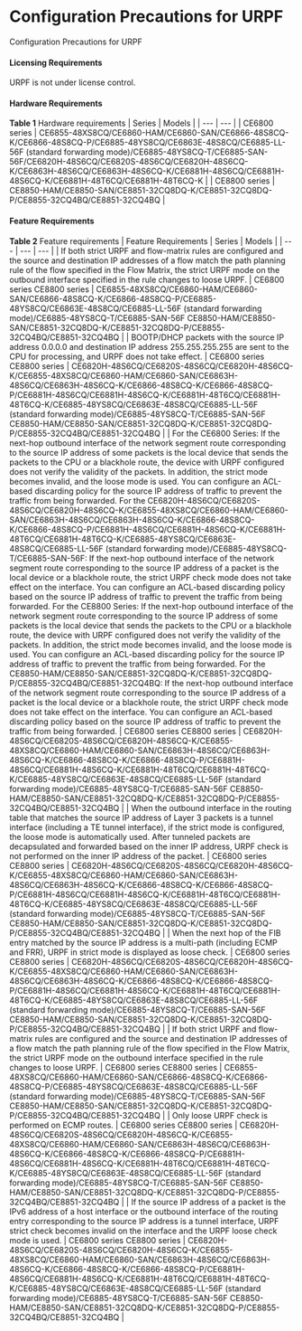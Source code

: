 Configuration Precautions for URPF
==================================

Configuration Precautions for URPF

#### Licensing Requirements

URPF is not under license control.


#### Hardware Requirements

**Table 1** Hardware requirements
| Series | Models |
| --- | --- |
| CE6800 series | CE6855-48XS8CQ/CE6860-HAM/CE6860-SAN/CE6866-48S8CQ-K/CE6866-48S8CQ-P/CE6885-48YS8CQ/CE6863E-48S8CQ/CE6885-LL-56F (standard forwarding mode)/CE6885-48YS8CQ-T/CE6885-SAN-56F/CE6820H-48S6CQ/CE6820S-48S6CQ/CE6820H-48S6CQ-K/CE6863H-48S6CQ/CE6863H-48S6CQ-K/CE6881H-48S6CQ/CE6881H-48S6CQ-K/CE6881H-48T6CQ/CE6881H-48T6CQ-K |
| CE8800 series | CE8850-HAM/CE8850-SAN/CE8851-32CQ8DQ-K/CE8851-32CQ8DQ-P/CE8855-32CQ4BQ/CE8851-32CQ4BQ |



#### Feature Requirements

**Table 2** Feature requirements
| Feature Requirements | Series | Models |
| --- | --- | --- |
| If both strict URPF and flow-matrix rules are configured and the source and destination IP addresses of a flow match the path planning rule of the flow specified in the Flow Matrix, the strict URPF mode on the outbound interface specified in the rule changes to loose URPF. | CE6800 series  CE8800 series | CE6855-48XS8CQ/CE6860-HAM/CE6860-SAN/CE6866-48S8CQ-K/CE6866-48S8CQ-P/CE6885-48YS8CQ/CE6863E-48S8CQ/CE6885-LL-56F (standard forwarding mode)/CE6885-48YS8CQ-T/CE6885-SAN-56F  CE8850-HAM/CE8850-SAN/CE8851-32CQ8DQ-K/CE8851-32CQ8DQ-P/CE8855-32CQ4BQ/CE8851-32CQ4BQ |
| BOOTP/DHCP packets with the source IP address 0.0.0.0 and destination IP address 255.255.255.255 are sent to the CPU for processing, and URPF does not take effect. | CE6800 series  CE8800 series | CE6820H-48S6CQ/CE6820S-48S6CQ/CE6820H-48S6CQ-K/CE6855-48XS8CQ/CE6860-HAM/CE6860-SAN/CE6863H-48S6CQ/CE6863H-48S6CQ-K/CE6866-48S8CQ-K/CE6866-48S8CQ-P/CE6881H-48S6CQ/CE6881H-48S6CQ-K/CE6881H-48T6CQ/CE6881H-48T6CQ-K/CE6885-48YS8CQ/CE6863E-48S8CQ/CE6885-LL-56F (standard forwarding mode)/CE6885-48YS8CQ-T/CE6885-SAN-56F  CE8850-HAM/CE8850-SAN/CE8851-32CQ8DQ-K/CE8851-32CQ8DQ-P/CE8855-32CQ4BQ/CE8851-32CQ4BQ |
| For the CE6800 Series:  If the next-hop outbound interface of the network segment route corresponding to the source IP address of some packets is the local device that sends the packets to the CPU or a blackhole route, the device with URPF configured does not verify the validity of the packets. In addition, the strict mode becomes invalid, and the loose mode is used. You can configure an ACL-based discarding policy for the source IP address of traffic to prevent the traffic from being forwarded.  For the CE6820H-48S6CQ/CE6820S-48S6CQ/CE6820H-48S6CQ-K/CE6855-48XS8CQ/CE6860-HAM/CE6860-SAN/CE6863H-48S6CQ/CE6863H-48S6CQ-K/CE6866-48S8CQ-K/CE6866-48S8CQ-P/CE6881H-48S6CQ/CE6881H-48S6CQ-K/CE6881H-48T6CQ/CE6881H-48T6CQ-K/CE6885-48YS8CQ/CE6863E-48S8CQ/CE6885-LL-56F (standard forwarding mode)/CE6885-48YS8CQ-T/CE6885-SAN-56F:  If the next-hop outbound interface of the network segment route corresponding to the source IP address of a packet is the local device or a blackhole route, the strict URPF check mode does not take effect on the interface.  You can configure an ACL-based discarding policy based on the source IP address of traffic to prevent the traffic from being forwarded.  For the CE8800 Series:  If the next-hop outbound interface of the network segment route corresponding to the source IP address of some packets is the local device that sends the packets to the CPU or a blackhole route, the device with URPF configured does not verify the validity of the packets. In addition, the strict mode becomes invalid, and the loose mode is used. You can configure an ACL-based discarding policy for the source IP address of traffic to prevent the traffic from being forwarded.  For the CE8850-HAM/CE8850-SAN/CE8851-32CQ8DQ-K/CE8851-32CQ8DQ-P/CE8855-32CQ4BQ/CE8851-32CQ4BQ:  If the next-hop outbound interface of the network segment route corresponding to the source IP address of a packet is the local device or a blackhole route, the strict URPF check mode does not take effect on the interface.  You can configure an ACL-based discarding policy based on the source IP address of traffic to prevent the traffic from being forwarded. | CE6800 series  CE8800 series | CE6820H-48S6CQ/CE6820S-48S6CQ/CE6820H-48S6CQ-K/CE6855-48XS8CQ/CE6860-HAM/CE6860-SAN/CE6863H-48S6CQ/CE6863H-48S6CQ-K/CE6866-48S8CQ-K/CE6866-48S8CQ-P/CE6881H-48S6CQ/CE6881H-48S6CQ-K/CE6881H-48T6CQ/CE6881H-48T6CQ-K/CE6885-48YS8CQ/CE6863E-48S8CQ/CE6885-LL-56F (standard forwarding mode)/CE6885-48YS8CQ-T/CE6885-SAN-56F  CE8850-HAM/CE8850-SAN/CE8851-32CQ8DQ-K/CE8851-32CQ8DQ-P/CE8855-32CQ4BQ/CE8851-32CQ4BQ |
| When the outbound interface in the routing table that matches the source IP address of Layer 3 packets is a tunnel interface (including a TE tunnel interface), if the strict mode is configured, the loose mode is automatically used. After tunneled packets are decapsulated and forwarded based on the inner IP address, URPF check is not performed on the inner IP address of the packet. | CE6800 series  CE8800 series | CE6820H-48S6CQ/CE6820S-48S6CQ/CE6820H-48S6CQ-K/CE6855-48XS8CQ/CE6860-HAM/CE6860-SAN/CE6863H-48S6CQ/CE6863H-48S6CQ-K/CE6866-48S8CQ-K/CE6866-48S8CQ-P/CE6881H-48S6CQ/CE6881H-48S6CQ-K/CE6881H-48T6CQ/CE6881H-48T6CQ-K/CE6885-48YS8CQ/CE6863E-48S8CQ/CE6885-LL-56F (standard forwarding mode)/CE6885-48YS8CQ-T/CE6885-SAN-56F  CE8850-HAM/CE8850-SAN/CE8851-32CQ8DQ-K/CE8851-32CQ8DQ-P/CE8855-32CQ4BQ/CE8851-32CQ4BQ |
| When the next hop of the FIB entry matched by the source IP address is a multi-path (including ECMP and FRR), URPF in strict mode is displayed as loose check. | CE6800 series  CE8800 series | CE6820H-48S6CQ/CE6820S-48S6CQ/CE6820H-48S6CQ-K/CE6855-48XS8CQ/CE6860-HAM/CE6860-SAN/CE6863H-48S6CQ/CE6863H-48S6CQ-K/CE6866-48S8CQ-K/CE6866-48S8CQ-P/CE6881H-48S6CQ/CE6881H-48S6CQ-K/CE6881H-48T6CQ/CE6881H-48T6CQ-K/CE6885-48YS8CQ/CE6863E-48S8CQ/CE6885-LL-56F (standard forwarding mode)/CE6885-48YS8CQ-T/CE6885-SAN-56F  CE8850-HAM/CE8850-SAN/CE8851-32CQ8DQ-K/CE8851-32CQ8DQ-P/CE8855-32CQ4BQ/CE8851-32CQ4BQ |
| If both strict URPF and flow-matrix rules are configured and the source and destination IP addresses of a flow match the path planning rule of the flow specified in the Flow Matrix, the strict URPF mode on the outbound interface specified in the rule changes to loose URPF. | CE6800 series  CE8800 series | CE6855-48XS8CQ/CE6860-HAM/CE6860-SAN/CE6866-48S8CQ-K/CE6866-48S8CQ-P/CE6885-48YS8CQ/CE6863E-48S8CQ/CE6885-LL-56F (standard forwarding mode)/CE6885-48YS8CQ-T/CE6885-SAN-56F  CE8850-HAM/CE8850-SAN/CE8851-32CQ8DQ-K/CE8851-32CQ8DQ-P/CE8855-32CQ4BQ/CE8851-32CQ4BQ |
| Only loose URPF check is performed on ECMP routes. | CE6800 series  CE8800 series | CE6820H-48S6CQ/CE6820S-48S6CQ/CE6820H-48S6CQ-K/CE6855-48XS8CQ/CE6860-HAM/CE6860-SAN/CE6863H-48S6CQ/CE6863H-48S6CQ-K/CE6866-48S8CQ-K/CE6866-48S8CQ-P/CE6881H-48S6CQ/CE6881H-48S6CQ-K/CE6881H-48T6CQ/CE6881H-48T6CQ-K/CE6885-48YS8CQ/CE6863E-48S8CQ/CE6885-LL-56F (standard forwarding mode)/CE6885-48YS8CQ-T/CE6885-SAN-56F  CE8850-HAM/CE8850-SAN/CE8851-32CQ8DQ-K/CE8851-32CQ8DQ-P/CE8855-32CQ4BQ/CE8851-32CQ4BQ |
| If the source IP address of a packet is the IPv6 address of a host interface or the outbound interface of the routing entry corresponding to the source IP address is a tunnel interface, URPF strict check becomes invalid on the interface and the URPF loose check mode is used. | CE6800 series  CE8800 series | CE6820H-48S6CQ/CE6820S-48S6CQ/CE6820H-48S6CQ-K/CE6855-48XS8CQ/CE6860-HAM/CE6860-SAN/CE6863H-48S6CQ/CE6863H-48S6CQ-K/CE6866-48S8CQ-K/CE6866-48S8CQ-P/CE6881H-48S6CQ/CE6881H-48S6CQ-K/CE6881H-48T6CQ/CE6881H-48T6CQ-K/CE6885-48YS8CQ/CE6863E-48S8CQ/CE6885-LL-56F (standard forwarding mode)/CE6885-48YS8CQ-T/CE6885-SAN-56F  CE8850-HAM/CE8850-SAN/CE8851-32CQ8DQ-K/CE8851-32CQ8DQ-P/CE8855-32CQ4BQ/CE8851-32CQ4BQ |